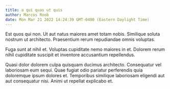 ```yaml
---
title: a qui quas ut quis
author: Marcos Roob
date: Mon Mar 21 2022 14:24:39 GMT-0400 (Eastern Daylight Time)
---
```

Est quos qui non. Ut aut natus maiores amet totam nobis. Similique soluta nostrum ut architecto. Praesentium rerum repudiandae omnis voluptas.

 Fuga sunt at nihil et. Voluptas cupiditate nemo maiores in et. Dolorem rerum nihil cupiditate suscipit et inventore accusantium repellendus.

 Quasi dolor dolorem culpa quisquam ducimus architecto. Consequatur vel laboriosam eum sequi. Quae fugiat odio pariatur perferendis quia doloremque ipsum dolores et. Temporibus similique laboriosam eligendi aut aut consequatur nisi. Animi ut repellat explicabo et.